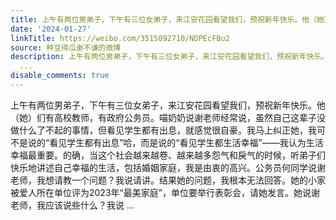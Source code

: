 ```yaml
---
title: 上午有两位男弟子，下午有三位女弟子，来江安花园看望我们，预祝新年快乐。他（她）们有高校教师，有政府公务员。喵奶奶说谢老师经常说，虽然自己这辈子没做什么...
date: '2024-01-27'
linkTitle: https://weibo.com/3515092710/NDPEcFBu2
source: 种豆得瓜谢不谦的微博
description: 上午有两位男弟子，下午有三位女弟子，来江安花园看望我们，预祝新年快乐。他（她）们有高校教师，有政府公务员。喵奶奶说谢老师经常说，虽然自己这辈子没做什么了不起的事情，但看见学生都有出息，就感觉很自豪。我马上纠正她，我可不是说的“看见学生都有出息”哈，而是说的“看见学生都生活幸福”——我认为生活幸福最重要。的确，当这个社会越来越卷、越来越多怨气和戾气的时候，听弟子们快乐地讲述自己幸福的生活，包括婚姻家庭，我是由衷的高兴。公务员何同学说谢老师，我想请教一个问题？我说请讲。结果她的问题，我根本无法回答。她的小家被爱人所在单位评为2023年“最美家庭”，单位要举行表彰会，请她发言。她说谢老师，我应该说些什么？我说
  ...
disable_comments: true
---
```

上午有两位男弟子，下午有三位女弟子，来江安花园看望我们，预祝新年快乐。他（她）们有高校教师，有政府公务员。喵奶奶说谢老师经常说，虽然自己这辈子没做什么了不起的事情，但看见学生都有出息，就感觉很自豪。我马上纠正她，我可不是说的“看见学生都有出息”哈，而是说的“看见学生都生活幸福”——我认为生活幸福最重要。的确，当这个社会越来越卷、越来越多怨气和戾气的时候，听弟子们快乐地讲述自己幸福的生活，包括婚姻家庭，我是由衷的高兴。公务员何同学说谢老师，我想请教一个问题？我说请讲。结果她的问题，我根本无法回答。她的小家被爱人所在单位评为2023年“最美家庭”，单位要举行表彰会，请她发言。她说谢老师，我应该说些什么？我说 ...